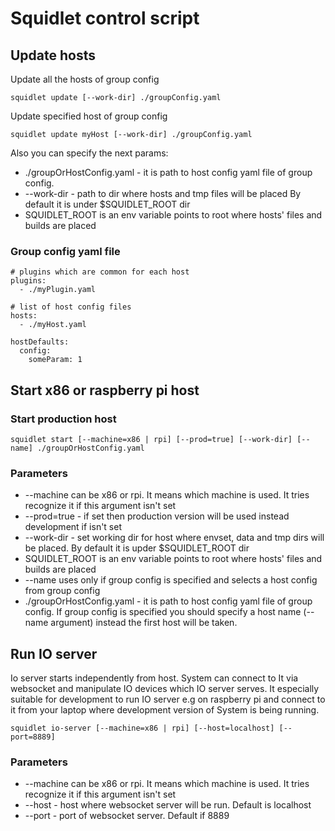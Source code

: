 # Squidlet control script

## Update hosts

Update all the hosts of group config

    squidlet update [--work-dir] ./groupConfig.yaml

Update specified host of group config 

    squidlet update myHost [--work-dir] ./groupConfig.yaml
    
Also you can specify the next params:

* ./groupOrHostConfig.yaml - it is path to host config yaml file of group config.
* --work-dir - path to dir where hosts and tmp files will be placed
  By default it is under $SQUIDLET_ROOT dir
* SQUIDLET_ROOT is an env variable points to root where hosts' files and builds are placed


### Group config yaml file

    # plugins which are common for each host
    plugins:
      - ./myPlugin.yaml
      
    # list of host config files
    hosts:
      - ./myHost.yaml

    hostDefaults:
      config:
        someParam: 1


## Start x86 or raspberry pi host
 
### Start production host

    squidlet start [--machine=x86 | rpi] [--prod=true] [--work-dir] [--name] ./groupOrHostConfig.yaml

### Parameters

* --machine can be x86 or rpi. It means which machine is used.
  It tries recognize it if this argument isn't set
* --prod=true - if set then production version will be used instead development if isn't set
* --work-dir - set working dir for host where envset, data and tmp dirs will be placed.
  By default it is upder $SQUIDLET_ROOT dir
* SQUIDLET_ROOT is an env variable points to root where hosts' files and builds are placed
* --name uses only if group config is specified
  and selects a host config from group config
* ./groupOrHostConfig.yaml - it is path to host config yaml file of group config.
  If group config is specified you should specify a host name (--name argument)
  instead the first host will be taken.
  
  
## Run IO server

Io server starts independently from host.
System can connect to It via websocket and manipulate IO devices which IO server serves.
It especially suitable for development to run IO server e.g on raspberry pi and connect to it
from your laptop where development version of System is being running.

    squidlet io-server [--machine=x86 | rpi] [--host=localhost] [--port=8889]

### Parameters

* --machine can be x86 or rpi. It means which machine is used.
  It tries recognize it if this argument isn't set
* --host - host where websocket server will be run. Default is localhost
* --port - port of websocket server. Default if 8889
